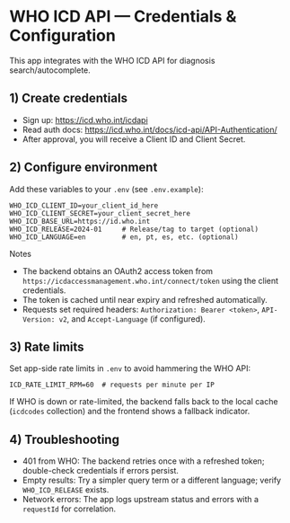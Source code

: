 # WHO ICD API — Credentials & Configuration

This app integrates with the WHO ICD API for diagnosis search/autocomplete.

## 1) Create credentials

- Sign up: https://icd.who.int/icdapi
- Read auth docs: https://icd.who.int/docs/icd-api/API-Authentication/
- After approval, you will receive a Client ID and Client Secret.

## 2) Configure environment

Add these variables to your `.env` (see `.env.example`):

```
WHO_ICD_CLIENT_ID=your_client_id_here
WHO_ICD_CLIENT_SECRET=your_client_secret_here
WHO_ICD_BASE_URL=https://id.who.int
WHO_ICD_RELEASE=2024-01     # Release/tag to target (optional)
WHO_ICD_LANGUAGE=en         # en, pt, es, etc. (optional)
```

Notes
- The backend obtains an OAuth2 access token from `https://icdaccessmanagement.who.int/connect/token` using the client credentials.
- The token is cached until near expiry and refreshed automatically.
- Requests set required headers: `Authorization: Bearer <token>`, `API-Version: v2`, and `Accept-Language` (if configured).

## 3) Rate limits

Set app-side rate limits in `.env` to avoid hammering the WHO API:

```
ICD_RATE_LIMIT_RPM=60  # requests per minute per IP
```

If WHO is down or rate-limited, the backend falls back to the local cache (`icdcodes` collection) and the frontend shows a fallback indicator.

## 4) Troubleshooting

- 401 from WHO: The backend retries once with a refreshed token; double-check credentials if errors persist.
- Empty results: Try a simpler query term or a different language; verify `WHO_ICD_RELEASE` exists.
- Network errors: The app logs upstream status and errors with a `requestId` for correlation.

